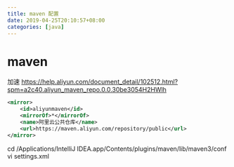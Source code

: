 ```yaml
---
title: maven 配置
date: 2019-04-25T20:10:57+08:00
categories: [java]
---
```


# maven

加速
https://help.aliyun.com/document_detail/102512.html?spm=a2c40.aliyun_maven_repo.0.0.30be3054H2HWlh

```xml
<mirror>
    <id>aliyunmaven</id>
    <mirrorOf>*</mirrorOf>
    <name>阿里云公共仓库</name>
    <url>https://maven.aliyun.com/repository/public</url>
</mirror>
```

cd /Applications/IntelliJ IDEA.app/Contents/plugins/maven/lib/maven3/conf
vi settings.xml
